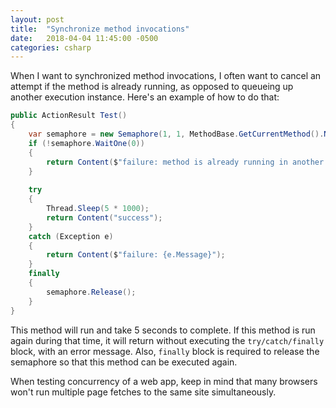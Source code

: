 ```yaml
---
layout: post
title:  "Synchronize method invocations"
date:   2018-04-04 11:45:00 -0500
categories: csharp
---
```


When I want to synchronized method invocations, I often want to cancel an attempt if the method is already running, as
opposed to queueing up another execution instance.  Here's an example of how to do that:

```csharp
public ActionResult Test()
{
    var semaphore = new Semaphore(1, 1, MethodBase.GetCurrentMethod().Name);
    if (!semaphore.WaitOne(0))
    {
        return Content($"failure: method is already running in another context");
    }
    
    try
    {
        Thread.Sleep(5 * 1000);
        return Content("success");
    }
    catch (Exception e)
    {
        return Content($"failure: {e.Message}");
    }
    finally
    {
        semaphore.Release();
    }
}
```

This method will run and take 5 seconds to complete.  If this method is run again during that time, it will return 
without executing the `try/catch/finally` block, with an error message. Also, `finally` block is required to release the 
semaphore so that this method can be executed again.

When testing concurrency of a web app, keep in mind that many browsers won't run multiple page fetches to
the same site simultaneously.

